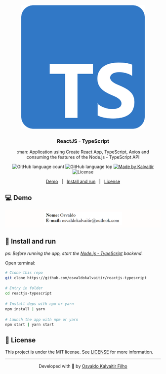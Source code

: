 <h1 align="center">
    <img src="/.github/assets/logo.png"
    width="400px"
    alt="Logo" />
</h1>

<h3 align="center">
  ReactJS - TypeScript
</h3>

<p align="center">
  :man: Application using Create React App, TypeScript, Axios and consuming the features of the Node.js - TypeScript API
</p>

<p align="center">
  <img alt="GitHub language count" src="https://img.shields.io/github/languages/count/osvaldokalvaitir/reactjs-typescript.svg?color=00A83A">

  <img alt="GitHub language top" src="https://img.shields.io/github/languages/top/osvaldokalvaitir/reactjs-typescript.svg?color=00A83A">

  <a href="https://kalvaitir.com/">
    <img alt="Made by Kalvaitir" src="https://img.shields.io/badge/made%20by-Kalvaitir-00A83A">
  </a>

  <img alt="License" src="https://img.shields.io/badge/license-MIT-00A83A">
</p>

<p align="center">
  <a href="#computer-demo">Demo</a>&nbsp;&nbsp;&nbsp;|&nbsp;&nbsp;&nbsp;<a href="#wrench-install-and-run">Install and run</a>&nbsp;&nbsp;&nbsp;|&nbsp;&nbsp;&nbsp;<a href="#memo-license">License</a>
</p>

## :computer: Demo

![Demo](/.github/assets/demo.png)

## :wrench: Install and run

_ps: Before running the app, start the [Node.js - TypeScript](https://github.com/osvaldokalvaitir/nodejs-typescript) backend._

Open terminal:

```sh
# Clone this repo
git clone https://github.com/osvaldokalvaitir/reactjs-typescript

# Entry in folder
cd reactjs-typescript

# Install deps with npm or yarn
npm install | yarn

# Launch the app with npm or yarn
npm start | yarn start
```

## :memo: License

This project is under the MIT license. See [LICENSE](/LICENSE) for more information.

---

<p align="center">
Developed with 💚 by <a href="https://www.linkedin.com/in/osvaldokalvaitir">Osvaldo Kalvaitir Filho</a>
</p>